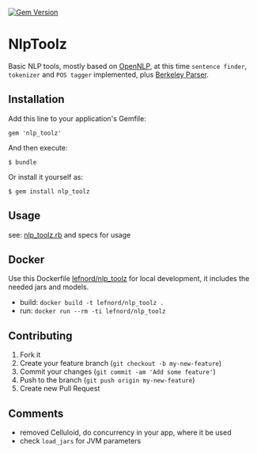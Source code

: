 [![Gem Version](https://badge.fury.io/rb/nlp_toolz.png)](http://badge.fury.io/rb/nlp_toolz)

# NlpToolz

Basic NLP tools, mostly based on [OpenNLP](http://opennlp.apache.org), at this time `sentence finder`, `tokenizer` and `POS tagger` implemented, plus [Berkeley Parser](http://code.google.com/p/berkeleyparser/).

## Installation

Add this line to your application's Gemfile:

    gem 'nlp_toolz'

And then execute:

    $ bundle

Or install it yourself as:

    $ gem install nlp_toolz

## Usage

see: [nlp_toolz.rb](https://github.com/LeFnord/nlp_toolz/blob/master/lib/nlp_toolz.rb) and specs for usage

## Docker

Use this Dockerfile [lefnord/nlp_toolz](https://hub.docker.com/r/lefnord/nlp_toolz/) for local development, it includes the needed jars and models.

- build: `docker build -t lefnord/nlp_toolz .`
- run: `docker run --rm -ti lefnord/nlp_toolz`

## Contributing

1. Fork it
2. Create your feature branch (`git checkout -b my-new-feature`)
3. Commit your changes (`git commit -am 'Add some feature'`)
4. Push to the branch (`git push origin my-new-feature`)
5. Create new Pull Request

## Comments

- removed Celluloid, do concurrency in your app, where it be used
- check `load_jars` for JVM parameters
